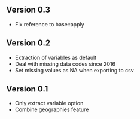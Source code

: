 ## Version 0.3

- Fix reference to base::apply

## Version 0.2

- Extraction of variables as default
- Deal with missing data codes since 2016
- Set missing values as NA when exporting to csv

## Version 0.1

- Only extract variable option
- Combine geographies feature
